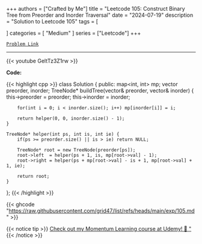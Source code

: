 
+++
authors = ["Crafted by Me"]
title = "Leetcode 105: Construct Binary Tree from Preorder and Inorder Traversal"
date = "2024-07-19"
description = "Solution to Leetcode 105"
tags = [
    
]
categories = [
    "Medium"
]
series = ["Leetcode"]
+++



[`Problem Link`](https://leetcode.com/problems/construct-binary-tree-from-preorder-and-inorder-traversal/description/)

---

{{< youtube GeltTz3Z1rw >}}

**Code:**

{{< highlight cpp >}}
class Solution {
public:
    map<int, int> mp;
    vector<int> preorder, inorder;
    TreeNode* buildTree(vector<int>& preorder, vector<int>& inorder) {
        this->preorder = preorder;
        this->inorder = inorder;

        for(int i = 0; i < inorder.size(); i++) mp[inorder[i]] = i;

        return helper(0, 0, inorder.size() - 1);
    }
    
    TreeNode* helper(int ps, int is, int ie) {
        if(ps >= preorder.size() || is > ie) return NULL;

        TreeNode* root = new TreeNode(preorder[ps]);
        root->left  = helper(ps + 1, is, mp[root->val] - 1);
        root->right = helper(ps + mp[root->val] - is + 1, mp[root->val] + 1, ie);

        return root;
    }
    
};
{{< /highlight >}}

{{< ghcode "https://raw.githubusercontent.com/grid47/list/refs/heads/main/exp/105.md" >}}

{{< notice tip >}}
[Check out my Momentum Learning course at Udemy! 🚀 "](https://www.udemy.com/course/blind-75-the-data-structures-and-algorithms-essentials/)
{{< /notice >}}

